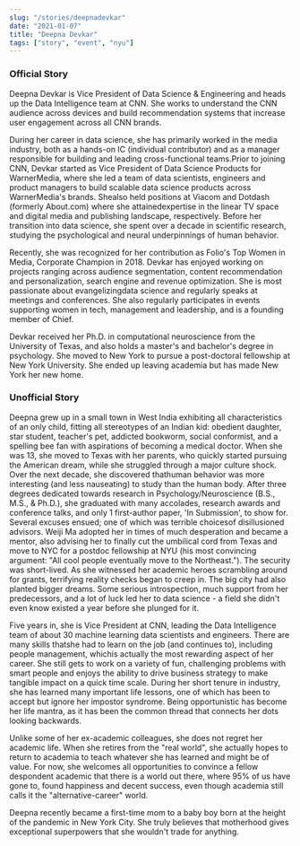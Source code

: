 ```yaml
---
slug: "/stories/deepnadevkar"
date: "2021-01-07"
title: "Deepna Devkar"
tags: ["story", "event", "nyu"]
---
```

### Official Story
Deepna Devkar is Vice President of Data Science & Engineering and heads up the Data Intelligence team at CNN. She works to understand the CNN audience across devices and build recommendation systems that increase user engagement across all CNN brands.

During her career in data science, she has primarily worked in the media industry, both as a hands-on IC (individual contributor) and as a manager responsible for building and leading cross-functional teams.Prior to joining CNN, Devkar started as Vice President of Data Science Products for WarnerMedia, where she led a team of data scientists, engineers and product managers to build scalable data science products across WarnerMedia's brands. Shealso held positions at Viacom and Dotdash (formerly About.com) where she attainedexpertise in the linear TV space and digital media and publishing landscape, respectively. Before her transition into data science, she spent over a decade in scientific research, studying the psychological and neural underpinnings of human behavior.

Recently, she was recognized for her contribution as Folio's Top Women in Media, Corporate Champion in 2018. Devkar has enjoyed working on projects ranging across audience segmentation, content recommendation and personalization, search engine and revenue optimization. She is most passionate about evangelizingdata science and regularly speaks at meetings and conferences. She also regularly participates in events supporting women in tech, management and leadership, and is a founding member of Chief.

Devkar received her Ph.D. in computational neuroscience from the University of Texas, and also holds a master's and bachelor's degree in psychology. She moved to New York to pursue a post-doctoral fellowship at New York University. She ended up leaving academia but has made New York her new home.

### Unofficial Story
Deepna grew up in a small town in West India exhibiting all characteristics of an only child, fitting all stereotypes of an Indian kid: obedient daughter, star student, teacher's pet, addicted bookworm, social conformist, and a spelling bee fan with aspirations of becoming a medical doctor. When she was 13, she moved to Texas with her parents, who quickly started pursuing the American dream, while she struggled through a major culture shock. Over the next decade, she discovered thathuman behavior was more interesting (and less nauseating) to study than the human body. After three degrees dedicated towards research in Psychology/Neuroscience (B.S., M.S., & Ph.D.), she graduated with many accolades, research awards and conference talks, and only 1 first-author paper, 'In Submission', to show for. Several excuses ensued; one of which was terrible choicesof disillusioned advisors. Weiji Ma adopted her in times of much desperation and became a mentor, also advising her to finally cut the umbilical cord from Texas and move to NYC for a postdoc fellowship at NYU (his most convincing argument: "All cool people eventually move to the Northeast."). The security was short-lived. As she witnessed her academic heroes scrambling around for grants, terrifying reality checks began to creep in. The big city had also planted bigger dreams. Some serious introspection, much support from her predecessors, and a lot of luck led her to data science - a field she didn't even know existed a year before she plunged for it.

Five years in, she is Vice President at CNN, leading the Data Intelligence team of about 30 machine learning data scientists and engineers. There are many skills thatshe had to learn on the job (and continues to), including people management, whichis actually the most rewarding aspect of her career. She still gets to work on a variety of fun, challenging problems with smart people and enjoys the ability to drive business strategy to make tangible impact on a quick time scale. During her short tenure in industry, she has learned many important life lessons, one of which has been to accept but ignore her impostor syndrome. Being opportunistic has become her life mantra, as it has been the common thread that connects her dots looking backwards.

Unlike some of her ex-academic colleagues, she does not regret her academic life. When she retires from the "real world", she actually hopes to return to academia to teach whatever she has learned and might be of value. For now, she welcomes all opportunities to convince a fellow despondent academic that there is a world out there, where 95% of us have gone to, found happiness and decent success, even though academia still calls it the "alternative-career" world.

Deepna recently became a first-time mom to a baby boy born at the height of the pandemic in New York City. She truly believes that motherhood gives exceptional superpowers that she wouldn't trade for anything.